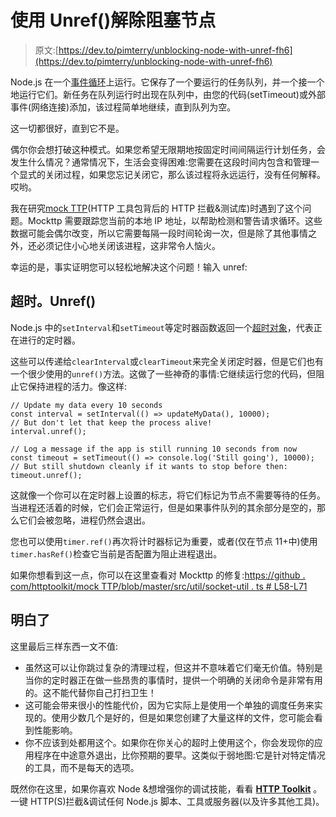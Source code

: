 # 使用 Unref()解除阻塞节点

> 原文:[https://dev.to/pimterry/unblocking-node-with-unref-fh6](https://dev.to/pimterry/unblocking-node-with-unref-fh6)

Node.js 在一个[事件循环](https://developer.mozilla.org/en-US/docs/Web/JavaScript/EventLoop)上运行。它保存了一个要运行的任务队列，并一个接一个地运行它们。新任务在队列运行时出现在队列中，由您的代码(setTimeout)或外部事件(网络连接)添加，该过程简单地继续，直到队列为空。

这一切都很好，直到它不是。

偶尔你会想打破这种模式。如果您希望无限期地按固定时间间隔运行计划任务，会发生什么情况？通常情况下，生活会变得困难:您需要在这段时间内包含和管理一个显式的关闭过程，如果您忘记关闭它，那么该过程将永远运行，没有任何解释。哎哟。

我在研究[mock TTP](https://github.com/httptoolkit/mockttp)(HTTP 工具包背后的 HTTP 拦截&测试库)时遇到了这个问题。Mockttp 需要跟踪您当前的本地 IP 地址，以帮助检测和警告请求循环。这些数据可能会偶尔改变，所以它需要每隔一段时间轮询一次，但是除了其他事情之外，还必须记住小心地关闭该进程，这非常令人恼火。

幸运的是，事实证明您可以轻松地解决这个问题！输入 unref:

## [](#timeoutunref)超时。Unref()

Node.js 中的`setInterval`和`setTimeout`等定时器函数返回一个[超时对象](https://nodejs.org/api/timers.html#timers_class_timeout)，代表正在进行的定时器。

这些可以传递给`clearInterval`或`clearTimeout`来完全关闭定时器，但是它们也有一个很少使用的`unref()`方法。这做了一些神奇的事情:它继续运行您的代码，但阻止它保持进程的活力。像这样:

```
// Update my data every 10 seconds
const interval = setInterval(() => updateMyData(), 10000);
// But don't let that keep the process alive!
interval.unref();

// Log a message if the app is still running 10 seconds from now
const timeout = setTimeout(() => console.log('Still going'), 10000);
// But still shutdown cleanly if it wants to stop before then:
timeout.unref(); 
```

这就像一个你可以在定时器上设置的标志，将它们标记为节点不需要等待的任务。当进程还活着的时候，它们会正常运行，但是如果事件队列的其余部分是空的，那么它们会被忽略，进程仍然会退出。

您也可以使用`timer.ref()`再次将计时器标记为重要，或者(仅在节点 11+中)使用`timer.hasRef()`检查它当前是否配置为阻止进程退出。

如果你想看到这一点，你可以在这里查看对 Mockttp 的修复:[https://github . com/httptoolkit/mock TTP/blob/master/src/util/socket-util . ts # L58-L71](https://github.com/httptoolkit/mockttp/blob/master/src/util/socket-util.ts#L58-L71)

## [](#gotchas)明白了

这里最后三样东西一文不值:

*   虽然这可以让你跳过复杂的清理过程，但这并不意味着它们毫无价值。特别是当你的定时器正在做一些昂贵的事情时，提供一个明确的关闭命令是非常有用的。这不能代替你自己打扫卫生！
*   这可能会带来很小的性能代价，因为它实际上是使用一个单独的调度任务来实现的。使用少数几个是好的，但是如果您创建了大量这样的文件，您可能会看到性能影响。
*   你不应该到处都用这个。如果你在你关心的超时上使用这个，你会发现你的应用程序在中途意外退出，比你预期的要早。这类似于弱地图:它是针对特定情况的工具，而不是每天的选项。

既然你在这里，如果你喜欢 Node &想增强你的调试技能，看看 **[HTTP Toolkit](https://httptoolkit.tech/view/javascript)** 。一键 HTTP(S)拦截&调试任何 Node.js 脚本、工具或服务器(以及许多其他工具)。